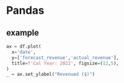 # Pandas

## example
```py
ax = df.plot(
  x='date',
  y=['forecast_revenue','actual_revenue'],
  title=f'Cal Year: 2022', figsize=(12,5),
)
_ = ax.set_ylabel("Revenued ($)")
```
